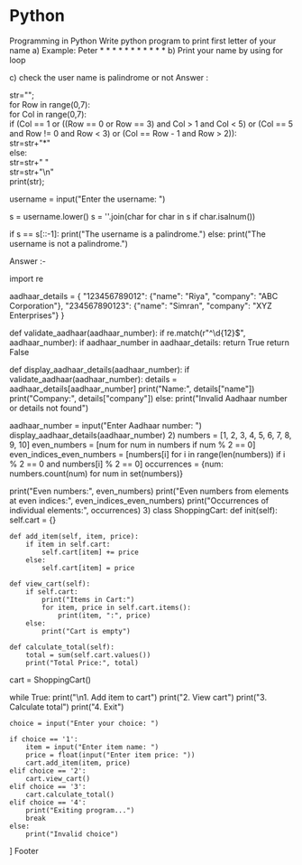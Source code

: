 # Python
Programming in Python
Write python program to print first letter of your name 
a) Example: Peter
               *      *
               *             *
               *              *
               *      *
               *
               *
               *
b) Print your name by using for loop

c) check the user name is palindrome or not
Answer : 


str="";    
for Row in range(0,7):    
    for Col in range(0,7):     
        if (Col == 1 or ((Row == 0 or Row == 3) and Col > 1 and Col < 5) or (Col == 5 and Row != 0 and Row < 3) or (Col == Row - 1 and Row > 2)):  
            str=str+"*"    
        else:      
            str=str+" "    
    str=str+"\n"    
print(str);    

username = input("Enter the username: ")

s = username.lower() 
s = ''.join(char for char in s if char.isalnum())

if s == s[::-1]:
    print("The username is a palindrome.")
else:
    print("The username is not a palindrome.")


Answer :-

import re

aadhaar_details = {
    "123456789012": {"name": "Riya", "company": "ABC Corporation"},
    "234567890123": {"name": "Simran", "company": "XYZ Enterprises"}
}

def validate_aadhaar(aadhaar_number):
    if re.match(r"^\d{12}$", aadhaar_number):
        if aadhaar_number in aadhaar_details:
            return True
    return False

def display_aadhaar_details(aadhaar_number):
    if validate_aadhaar(aadhaar_number):
        details = aadhaar_details[aadhaar_number]
        print("Name:", details["name"])
        print("Company:", details["company"])
    else:
        print("Invalid Aadhaar number or details not found")

aadhaar_number = input("Enter Aadhaar number: ")
display_aadhaar_details(aadhaar_number)
2)
numbers = [1, 2, 3, 4, 5, 6, 7, 8, 9, 10]
even_numbers = [num for num in numbers if num % 2 == 0]
even_indices_even_numbers = [numbers[i] for i in range(len(numbers)) if i % 2 == 0 and numbers[i] % 2 == 0]
occurrences = {num: numbers.count(num) for num in set(numbers)}

print("Even numbers:", even_numbers)
print("Even numbers from elements at even indices:", even_indices_even_numbers)
print("Occurrences of individual elements:", occurrences)
3)
class ShoppingCart:
    def init(self):
        self.cart = {}

    def add_item(self, item, price):
        if item in self.cart:
            self.cart[item] += price
        else:
            self.cart[item] = price

    def view_cart(self):
        if self.cart:
            print("Items in Cart:")
            for item, price in self.cart.items():
                print(item, ":", price)
        else:
            print("Cart is empty")

    def calculate_total(self):
        total = sum(self.cart.values())
        print("Total Price:", total)

cart = ShoppingCart()

while True:
    print("\n1. Add item to cart")
    print("2. View cart")
    print("3. Calculate total")
    print("4. Exit")

    choice = input("Enter your choice: ")

    if choice == '1':
        item = input("Enter item name: ")
        price = float(input("Enter item price: "))
        cart.add_item(item, price)
    elif choice == '2':
        cart.view_cart()
    elif choice == '3':
        cart.calculate_total()
    elif choice == '4':
        print("Exiting program...")
        break
    else:
        print("Invalid choice")
\]
Footer
